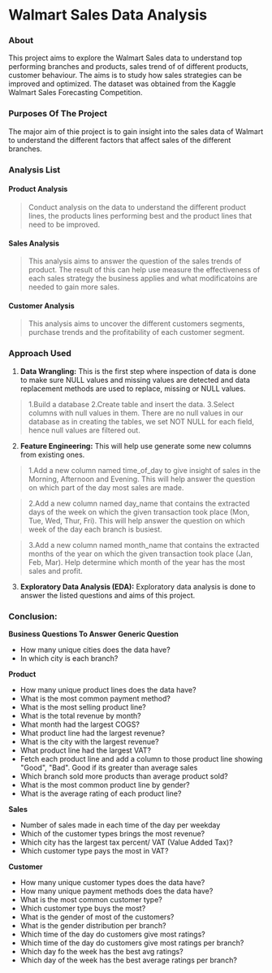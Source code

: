 # Walmart Sales Data Analysis

### About
This project aims to explore the Walmart Sales data to understand top performing branches and products, sales trend of of different products, customer behaviour. 
The aims is to study how sales strategies can be improved and optimized. The dataset was obtained from the Kaggle Walmart Sales Forecasting Competition.

### Purposes Of The Project
The major aim of thie project is to gain insight into the sales data of Walmart to understand the different factors that affect sales of the different branches.

### Analysis List
#### Product Analysis
> Conduct analysis on the data to understand the different product lines, the products lines performing best and the product lines that need to be improved.

#### Sales Analysis
> This analysis aims to answer the question of the sales trends of product. The result of this can help use measure the effectiveness of each sales strategy the business applies and what modificatoins are needed to gain more sales.

#### Customer Analysis
> This analysis aims to uncover the different customers segments, purchase trends and the profitability of each customer segment.

### Approach Used
1. **Data Wrangling:** This is the first step where inspection of data is done to make sure NULL values and missing values are detected and data replacement methods are used to replace, missing or NULL values.
  >1.Build a database
  >2.Create table and insert the data.
  >3.Select columns with null values in them. There are no null values in our database as in creating the tables, we set NOT NULL for each field, hence null values are filtered out.
2. **Feature Engineering:** This will help use generate some new columns from existing ones.
  >1.Add a new column named time_of_day to give insight of sales in the Morning, Afternoon and Evening. This will help answer the question on which part of the day most sales are made.
  
  >2.Add a new column named day_name that contains the extracted days of the week on which the given transaction took place (Mon, Tue, Wed, Thur, Fri). This will help answer the question on which week of the day each branch is busiest.
  
  >3.Add a new column named month_name that contains the extracted months of the year on which the given transaction took place (Jan, Feb, Mar). Help determine which month of the year has the most sales and profit.
3. **Exploratory Data Analysis (EDA):** Exploratory data analysis is done to answer the listed questions and aims of this project.

### Conclusion:

**Business Questions To Answer**
**Generic Question**
- How many unique cities does the data have?
- In which city is each branch?
  
**Product**
- How many unique product lines does the data have?
- What is the most common payment method?
- What is the most selling product line?
- What is the total revenue by month?
- What month had the largest COGS?
- What product line had the largest revenue?
- What is the city with the largest revenue?
- What product line had the largest VAT?
- Fetch each product line and add a column to those product line showing "Good", "Bad". Good if its greater than average sales
- Which branch sold more products than average product sold?
- What is the most common product line by gender?
- What is the average rating of each product line?

**Sales**

- Number of sales made in each time of the day per weekday
- Which of the customer types brings the most revenue?
- Which city has the largest tax percent/ VAT (Value Added Tax)?
- Which customer type pays the most in VAT?

**Customer**

- How many unique customer types does the data have?
- How many unique payment methods does the data have?
- What is the most common customer type?
- Which customer type buys the most?
- What is the gender of most of the customers?
- What is the gender distribution per branch?
- Which time of the day do customers give most ratings?
- Which time of the day do customers give most ratings per branch?
- Which day fo the week has the best avg ratings?
- Which day of the week has the best average ratings per branch?
